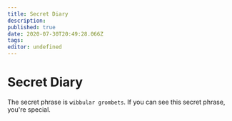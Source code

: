 ```yaml
---
title: Secret Diary
description: 
published: true
date: 2020-07-30T20:49:28.066Z
tags: 
editor: undefined
---
```


# Secret Diary
The secret phrase is `wibbular grombets`.
If you can see this secret phrase, you're special.